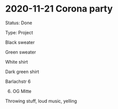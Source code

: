# 2020-11-21 Corona party

Status: Done

Type: Project

Black sweater

Green sweater

White shirt

Dark green shirt

Barlachstr 6

6. OG Mitte

Throwing stuff, loud music, yelling



